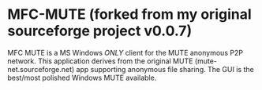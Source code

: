 # MFC-MUTE  (forked from my original sourceforge project v0.0.7) 
MFC MUTE is a MS Windows *ONLY* client for the MUTE anonymous P2P network. This application derives from the original MUTE (mute-net.sourceforge.net) app supporting anonymous file sharing. The GUI is the best/most polished Windows MUTE available.
